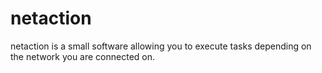 netaction
=========

netaction is a small software allowing you to execute tasks depending on the network you are connected on.
